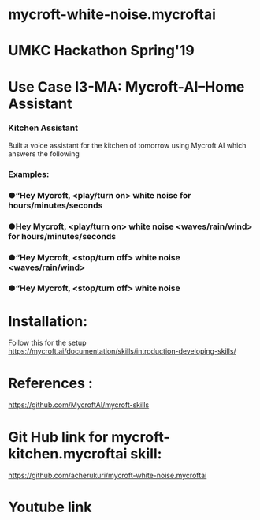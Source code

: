 # mycroft-white-noise.mycroftai

# UMKC Hackathon Spring'19
# Use Case I3-MA: Mycroft-AI–Home Assistant
### Kitchen Assistant
Built a voice assistant for the kitchen of tomorrow using Mycroft AI which answers the following
### Examples:
### ●“Hey Mycroft, <play/turn on> white noise for <n> hours/minutes/seconds
### ●Hey  Mycroft,  <play/turn  on>  white  noise  <waves/rain/wind>  for  <n> hours/minutes/seconds
### ●“Hey Mycroft, <stop/turn off> white noise <waves/rain/wind>
### ●“Hey Mycroft, <stop/turn off> white noise 

# Installation: 
Follow this for the setup https://mycroft.ai/documentation/skills/introduction-developing-skills/

# References : 
https://github.com/MycroftAI/mycroft-skills


# Git Hub link for mycroft-kitchen.mycroftai skill:
https://github.com/acherukuri/mycroft-white-noise.mycroftai

# Youtube link
